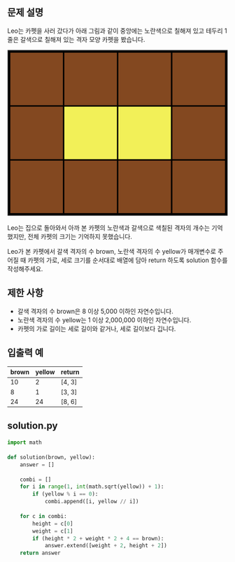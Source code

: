 ## 문제 설명
Leo는 카펫을 사러 갔다가 아래 그림과 같이 중앙에는 노란색으로 칠해져 있고 테두리 1줄은 갈색으로 칠해져 있는 격자 모양 카펫을 봤습니다.

![alt text](image.png)

Leo는 집으로 돌아와서 아까 본 카펫의 노란색과 갈색으로 색칠된 격자의 개수는 기억했지만, 전체 카펫의 크기는 기억하지 못했습니다.

Leo가 본 카펫에서 갈색 격자의 수 brown, 노란색 격자의 수 yellow가 매개변수로 주어질 때 카펫의 가로, 세로 크기를 순서대로 배열에 담아 return 하도록 solution 함수를 작성해주세요.

## 제한 사항
- 갈색 격자의 수 brown은 8 이상 5,000 이하인 자연수입니다.
- 노란색 격자의 수 yellow는 1 이상 2,000,000 이하인 자연수입니다.
- 카펫의 가로 길이는 세로 길이와 같거나, 세로 길이보다 깁니다.

## 입출력 예
|brown|yellow|return|
|------|---|---|
|10|2|[4, 3]|
|8|1|[3, 3]|
|24|24|[8, 6]|

## solution.py
``` python
import math

def solution(brown, yellow):
    answer = []
    
    combi = []
    for i in range(1, int(math.sqrt(yellow)) + 1):
        if (yellow % i == 0):
            combi.append([i, yellow // i])

    for c in combi:
        height = c[0]
        weight = c[1]
        if (height * 2 + weight * 2 + 4 == brown):
            answer.extend([weight + 2, height + 2])
    return answer
```

